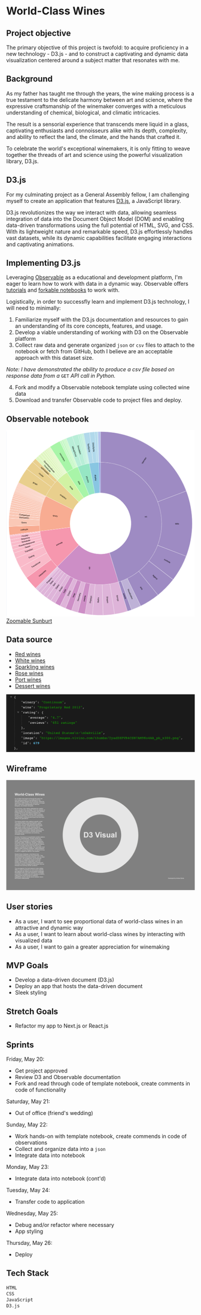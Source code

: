 # World-Class Wines

## Project objective

The primary objective of this project is twofold: to acquire proficiency in a new technology - D3.js - and to construct a captivating and dynamic data visualization centered around a subject matter that resonates with me.

## Background
As my father has taught me through the years, the wine making process is a true testament to the delicate harmony between art and science, where the expressive craftsmanship of the winemaker converges with a meticulous understanding of chemical, biological, and climatic intricacies.

The result is a sensorial experience that transcends mere liquid in a glass, captivating enthusiasts and connoisseurs alike with its depth, complexity, and ability to reflect the land, the climate, and the hands that crafted it.

To celebrate the world's exceptional winemakers, it is only fitting to weave together the threads of art and science using the powerful visualization library, D3.js. 

## D3.js
For my culminating project as a General Assembly fellow, I am challenging myself to create an application that features [D3.js](https://d3js.org/), a JavaScript library. 

D3.js revolutionizes the way we interact with data, allowing seamless integration of data into the Document Object Model (DOM) and enabling data-driven transformations using the full potential of HTML, SVG, and CSS. With its lightweight nature and remarkable speed, D3.js effortlessly handles vast datasets, while its dynamic capabilities facilitate engaging interactions and captivating animations.

## Implementing D3.js

Leveraging [Observable](https://observablehq.com/) as a educational and development platform, I'm eager to learn how to work with data in a dynamic way. Observable offers [tutorials](https://observablehq.com/tutorials) and [forkable notebooks](https://observablehq.com/explore) to work with.

Logistically, in order to successfly learn and implement D3.js technology, I will need to minimally:
1. Familiarize myself with the D3.js documentation and resources to gain an understanding of its core concepts, features, and usage. 
1. Develop a viable understanding of working with D3 on the Observable platform
1. Collect raw data and generate organized ```json``` or ```csv``` files to attach to the notebook or fetch from GitHub, both I believe are an acceptable approach with this dataset size. 

*Note: I have demonstrated the ability to produce a csv file based on response data from a* ```GET``` *API call in Python.*

4. Fork and modify a Observable notebook template using collected wine data
1. Download and transfer Observable code to project files and deploy.

## Observable notebook
![Zoomable Sunburst](./READmedia/Zoomable%20Sunburst.png)
[Zoomable Sunburt](https://observablehq.com/@d3/zoomable-sunburst)

## Data source
* [Red wines](https://api.sampleapis.com/wines/reds)
* [White wines](https://api.sampleapis.com/wines/whites)
* [Sparkling wines](https://api.sampleapis.com/wines/sparkling)
* [Rose wines](https://api.sampleapis.com/wines/rose)
* [Port wines](https://api.sampleapis.com/wines/port)
* [Dessert wines](https://api.sampleapis.com/wines/Dessert)

![API](./READmedia/wine-api-example.png)

## Wireframe
![Wireframe](./READmedia/wireframe.png)

## User stories
* As a user, I want to see proportional data of world-class wines in an attractive and dynamic way
* As a user, I want to learn about world-class wines by interacting with visualized data
* As a user, I want to gain a greater appreciation for winemaking

## MVP Goals
* Develop a data-driven document (D3.js) 
* Deploy an app that hosts the data-driven document 
* Sleek styling

## Stretch Goals
* Refactor my app to Next.js or React.js

## Sprints

Friday, May 20:
* Get project approved 
* Review D3 and Observable documentation
* Fork and read through code of template notebook, create comments in code of functionality

Saturday, May 21:
* Out of office (friend's wedding)

Sunday, May 22:
* Work hands-on with template notebook, create commends in code of observations 
* Collect and organize data into a ```json``` 
* Integrate data into notebook

Monday, May 23:
* Integrate data into notebook (cont'd)

Tuesday, May 24:
* Transfer code to application 

Wednesday, May 25:
* Debug and/or refactor where necessary 
* App styling

Thursday, May 26:
* Deploy

## Tech Stack

```
HTML
CSS
JavaScript
D3.js
```